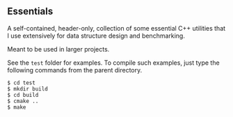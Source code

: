 Essentials
----------
A self-contained, header-only, collection of some essential C++ utilities that I use extensively for data structure design and benchmarking.

Meant to be used in larger projects.

See the `test` folder for examples.
To compile such examples, just type the following commands from the parent directory.

    $ cd test
    $ mkdir build
    $ cd build
	$ cmake ..
	$ make